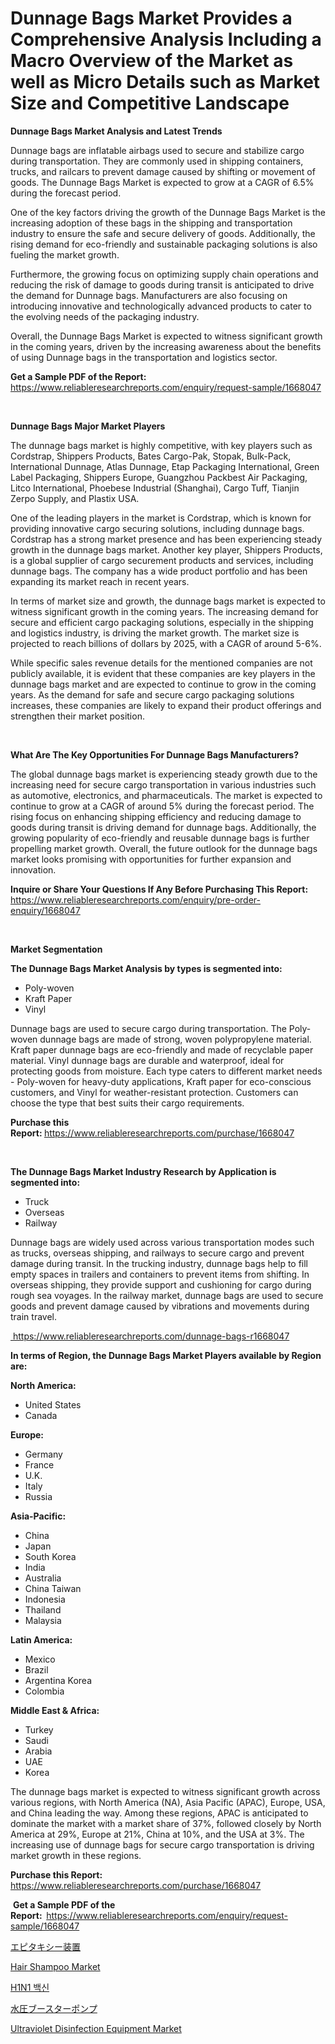 <p><h1>Dunnage Bags Market Provides a Comprehensive Analysis Including a Macro Overview of the Market as well as Micro Details such as Market Size and Competitive Landscape</h1></p><p><strong>Dunnage Bags Market Analysis and Latest Trends</strong></p>
<p><p>Dunnage bags are inflatable airbags used to secure and stabilize cargo during transportation. They are commonly used in shipping containers, trucks, and railcars to prevent damage caused by shifting or movement of goods. The Dunnage Bags Market is expected to grow at a CAGR of 6.5% during the forecast period.</p><p>One of the key factors driving the growth of the Dunnage Bags Market is the increasing adoption of these bags in the shipping and transportation industry to ensure the safe and secure delivery of goods. Additionally, the rising demand for eco-friendly and sustainable packaging solutions is also fueling the market growth.</p><p>Furthermore, the growing focus on optimizing supply chain operations and reducing the risk of damage to goods during transit is anticipated to drive the demand for Dunnage bags. Manufacturers are also focusing on introducing innovative and technologically advanced products to cater to the evolving needs of the packaging industry.</p><p>Overall, the Dunnage Bags Market is expected to witness significant growth in the coming years, driven by the increasing awareness about the benefits of using Dunnage bags in the transportation and logistics sector.</p></p>
<p><strong>Get a Sample PDF of the Report:&nbsp;</strong> <a href="https://www.reliableresearchreports.com/enquiry/request-sample/1668047">https://www.reliableresearchreports.com/enquiry/request-sample/1668047</a></p>
<p>&nbsp;</p>
<p><strong>Dunnage Bags Major Market Players</strong></p>
<p><p>The dunnage bags market is highly competitive, with key players such as Cordstrap, Shippers Products, Bates Cargo-Pak, Stopak, Bulk-Pack, International Dunnage, Atlas Dunnage, Etap Packaging International, Green Label Packaging, Shippers Europe, Guangzhou Packbest Air Packaging, Litco International, Phoebese Industrial (Shanghai), Cargo Tuff, Tianjin Zerpo Supply, and Plastix USA. </p><p>One of the leading players in the market is Cordstrap, which is known for providing innovative cargo securing solutions, including dunnage bags. Cordstrap has a strong market presence and has been experiencing steady growth in the dunnage bags market. Another key player, Shippers Products, is a global supplier of cargo securement products and services, including dunnage bags. The company has a wide product portfolio and has been expanding its market reach in recent years.</p><p>In terms of market size and growth, the dunnage bags market is expected to witness significant growth in the coming years. The increasing demand for secure and efficient cargo packaging solutions, especially in the shipping and logistics industry, is driving the market growth. The market size is projected to reach billions of dollars by 2025, with a CAGR of around 5-6%.</p><p>While specific sales revenue details for the mentioned companies are not publicly available, it is evident that these companies are key players in the dunnage bags market and are expected to continue to grow in the coming years. As the demand for safe and secure cargo packaging solutions increases, these companies are likely to expand their product offerings and strengthen their market position.</p></p>
<p>&nbsp;</p>
<p><strong>What Are The Key Opportunities For Dunnage Bags Manufacturers?</strong></p>
<p><p>The global dunnage bags market is experiencing steady growth due to the increasing need for secure cargo transportation in various industries such as automotive, electronics, and pharmaceuticals. The market is expected to continue to grow at a CAGR of around 5% during the forecast period. The rising focus on enhancing shipping efficiency and reducing damage to goods during transit is driving demand for dunnage bags. Additionally, the growing popularity of eco-friendly and reusable dunnage bags is further propelling market growth. Overall, the future outlook for the dunnage bags market looks promising with opportunities for further expansion and innovation.</p></p>
<p><strong>Inquire or Share Your Questions If Any Before Purchasing This Report:</strong> <a href="https://www.reliableresearchreports.com/enquiry/pre-order-enquiry/1668047">https://www.reliableresearchreports.com/enquiry/pre-order-enquiry/1668047</a></p>
<p>&nbsp;</p>
<p><strong>Market Segmentation</strong></p>
<p><strong>The Dunnage Bags Market Analysis by types is segmented into:</strong></p>
<p><ul><li>Poly-woven</li><li>Kraft Paper</li><li>Vinyl</li></ul></p>
<p><p>Dunnage bags are used to secure cargo during transportation. The Poly-woven dunnage bags are made of strong, woven polypropylene material. Kraft paper dunnage bags are eco-friendly and made of recyclable paper material. Vinyl dunnage bags are durable and waterproof, ideal for protecting goods from moisture. Each type caters to different market needs - Poly-woven for heavy-duty applications, Kraft paper for eco-conscious customers, and Vinyl for weather-resistant protection. Customers can choose the type that best suits their cargo requirements.</p></p>
<p><strong>Purchase this Report:&nbsp;</strong><a href="https://www.reliableresearchreports.com/purchase/1668047">https://www.reliableresearchreports.com/purchase/1668047</a></p>
<p>&nbsp;</p>
<p><strong>The Dunnage Bags Market Industry Research by Application is segmented into:</strong></p>
<p><ul><li>Truck</li><li>Overseas</li><li>Railway</li></ul></p>
<p><p>Dunnage bags are widely used across various transportation modes such as trucks, overseas shipping, and railways to secure cargo and prevent damage during transit. In the trucking industry, dunnage bags help to fill empty spaces in trailers and containers to prevent items from shifting. In overseas shipping, they provide support and cushioning for cargo during rough sea voyages. In the railway market, dunnage bags are used to secure goods and prevent damage caused by vibrations and movements during train travel.</p></p>
<p><a href="https://www.reliableresearchreports.com/dunnage-bags-r1668047">&nbsp;https://www.reliableresearchreports.com/dunnage-bags-r1668047</a></p>
<p><strong>In terms of Region, the Dunnage Bags Market Players available by Region are:</strong></p>
<p>
    <p> <strong> North America: </strong>
        <ul>
            <li>United States</li>
            <li>Canada</li>
        </ul>
        </p> 
    <p> <strong> Europe: </strong>
        <ul>
            <li>Germany</li>
            <li>France</li>
            <li>U.K.</li>
            <li>Italy</li>
            <li>Russia</li>
        </ul>
        </p> 
    <p> <strong> Asia-Pacific: </strong>
        <ul>
            <li>China</li>
            <li>Japan</li>
            <li>South Korea</li>
            <li>India</li>
            <li>Australia</li>
            <li>China Taiwan</li>
            <li>Indonesia</li>
            <li>Thailand</li>
            <li>Malaysia</li>
        </ul>
        </p> 
    <p> <strong> Latin America: </strong>
        <ul>
            <li>Mexico</li>
            <li>Brazil</li>
            <li>Argentina Korea</li>
            <li>Colombia</li>
        </ul>
        </p> 
    <p> <strong> Middle East & Africa: </strong>
        <ul>
            <li>Turkey</li>
            <li>Saudi</li>
            <li>Arabia</li>
            <li>UAE</li>
            <li>Korea</li>
        </ul>
    </p>
    </p>
<p><p>The dunnage bags market is expected to witness significant growth across various regions, with North America (NA), Asia Pacific (APAC), Europe, USA, and China leading the way. Among these regions, APAC is anticipated to dominate the market with a market share of 37%, followed closely by North America at 29%, Europe at 21%, China at 10%, and the USA at 3%. The increasing use of dunnage bags for secure cargo transportation is driving market growth in these regions.</p></p>
<p><strong>Purchase this Report: </strong><a href="https://www.reliableresearchreports.com/purchase/1668047">https://www.reliableresearchreports.com/purchase/1668047</a></p>
<p>&nbsp;<strong>Get a Sample PDF of the Report:&nbsp;&nbsp;</strong><a href="https://www.reliableresearchreports.com/enquiry/request-sample/1668047">https://www.reliableresearchreports.com/enquiry/request-sample/1668047</a></p>
<p><strong></strong></p>
<p><p><a href="https://github.com/mm14022023/Market-Research-Report-List-1/blob/main/331667454949.md">エピタキシー装置</a></p><p><a href="https://www.linkedin.com/pulse/hair-shampoo-market-outlook-industry-overview-forecast-2024-lu5bc">Hair Shampoo Market</a></p><p><a href="https://github.com/fernandotryO5lson96765/Market-Research-Report-List-1/blob/main/717347652527.md">H1N1 백신</a></p><p><a href="https://github.com/RudySimonis2023/Market-Research-Report-List-1/blob/main/324232654950.md">水圧ブースターポンプ</a></p><p><a href="https://www.linkedin.com/pulse/ultraviolet-disinfection-equipment-market-trends-forecast-c549c">Ultraviolet Disinfection Equipment Market</a></p></p>